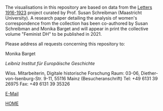 The visualisations in this repository are based on data from the [Letters 1916-1923](www.letters1916.ie) project curated by Prof. Susan Schreibman (Maastricht University).
A research paper detailing the analysis of women's correspondence from the collection has been co-authored by Susan Schreibman and Monika Barget and will appear in print the collective volume "Feminist DH" to be published in 2021.

Please address all requests concerning this repository to:

Monika Barget

*Leibniz Institut für Europäische Geschichte*

Wiss. Mitarbeiterin, Digitale historische Forschung
Raum: 03-06, Diether-von-Isenburg-Str. 9-11, 55116 Mainz (Besucheranschrift)
Tel: +49 6131 39 26975
Fax: +49 6131 39 35326

[E-Mail](mailto:barget@ieg-mainz.de)

[HOME](https://monikabarget.github.io/FeministDH/)


